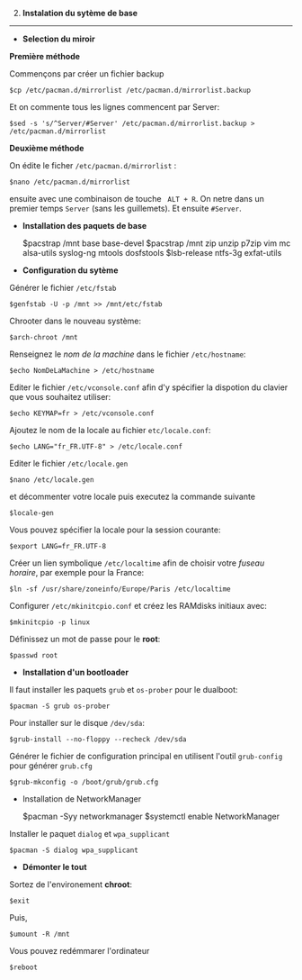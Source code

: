 2. __Instalation du sytème de base__
-------------------------------------


* __Selection du miroir__

__Première méthode__

Commençons par créer un fichier backup


    $cp /etc/pacman.d/mirrorlist /etc/pacman.d/mirrorlist.backup

Et on commente tous les lignes commencent par Server:

    $sed -s 's/^Server/#Server' /etc/pacman.d/mirrorlist.backup > /etc/pacman.d/mirrorlist

__Deuxième méthode__

On édite le ficher `/etc/pacman.d/mirrorlist` :

    $nano /etc/pacman.d/mirrorlist

ensuite avec une combinaison de touche ` ALT + R`. On netre dans un premier temps `Server` (sans les guillemets). Et ensuite `#Server`.

* __Installation des paquets de base__


    $pacstrap /mnt base base-devel
    $pacstrap /mnt zip unzip p7zip vim mc alsa-utils syslog-ng mtools dosfstools
    $lsb-release ntfs-3g exfat-utils

* __Configuration du sytème__

Générer le fichier `/etc/fstab`

    $genfstab -U -p /mnt >> /mnt/etc/fstab

Chrooter dans le nouveau système:

    $arch-chroot /mnt

Renseignez le _nom de la machine_ dans le fichier `/etc/hostname`:

    $echo NomDeLaMachine > /etc/hostname

Editer le fichier `/etc/vconsole.conf` afin d'y spécifier la dispotion du clavier que vous souhaitez utiliser:

    $echo KEYMAP=fr > /etc/vconsole.conf

Ajoutez le nom de la locale au fichier `etc/locale.conf`:

    $echo LANG="fr_FR.UTF-8" > /etc/locale.conf
Editer le fichier `/etc/locale.gen`

    $nano /etc/locale.gen
et décommenter votre locale puis executez la commande suivante

    $locale-gen
Vous pouvez spécifier la locale pour la session courante:

    $export LANG=fr_FR.UTF-8
Créer un lien symbolique `/etc/localtime` afin de choisir votre _fuseau horaire_, par exemple pour la France:

    $ln -sf /usr/share/zoneinfo/Europe/Paris /etc/localtime
Configurer `/etc/mkinitcpio.conf` et créez les RAMdisks initiaux avec:

    $mkinitcpio -p linux

Définissez un mot de passe pour le __root__:

    $passwd root
* __Installation d'un bootloader__

Il faut installer les paquets `grub` et `os-prober` pour le dualboot:

    $pacman -S grub os-prober
Pour installer sur le disque `/dev/sda`:

    $grub-install --no-floppy --recheck /dev/sda
Générer le fichier de configuration principal en utilisent l'outil `grub-config` pour générer `grub.cfg`

    $grub-mkconfig -o /boot/grub/grub.cfg

* Installation de NetworkManager


    $pacman -Syy networkmanager
    $systemctl enable NetworkManager
    
Installer le paquet `dialog` et `wpa_supplicant`

    $pacman -S dialog wpa_supplicant

* __Démonter le tout__

Sortez de l'environement __chroot__:

    $exit
Puis,

    $umount -R /mnt
Vous pouvez redémmarer l'ordinateur

    $reboot